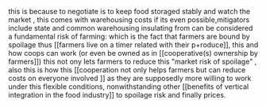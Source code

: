 

this is because to negotiate is to keep food storaged stably and watch the market , this comes with  warehousing costs if its even possible,mitigators include state and common warehousing  insulating from can be considered a fundamental risk of farming: which is the  fact that farmers are bound by spoilage thus [[farmers live on a timer related with their p+roduce]], this and how coops can work (or even be owned as in [[cooperative(s) ownership by farmers]]) this not ony lets farmers to reduce this  "market risk of spoilage" , also this is how this [[cooperation not only helps farmers but  can reduce costs on everyone involved ]] as they are supposedly more willing to work under this flexible conditions, nonwithstanding other [[benefits of vertical integration in the food industry]] to spoilage risk and finally prices.